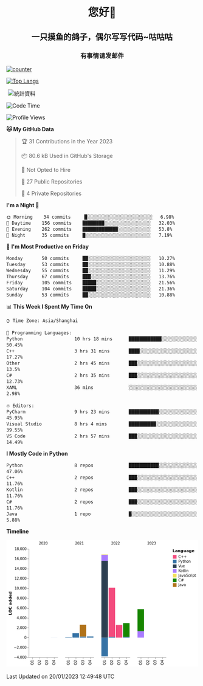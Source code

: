 

<!--
**kitUIN/kitUIN** is a ✨ _special_ ✨ repository because its `README.md` (this file) appears on your GitHub profile.

Here are some ideas to get you started:

- 🔭 I’m currently working on ...
- 🌱 I’m currently learning ...
- 👯 I’m looking to collaborate on ...
- 🤔 I’m looking for help with ...
- 💬 Ask me about ...
- 📫 How to reach me: ...
- 😄 Pronouns: ...
- ⚡ Fun fact: ...
-->
<h1 align="center">您好👋</h1>
<h2 align="center">一只摸鱼的鸽子，偶尔写写代码~咕咕咕</h2>
<h3 align="center">有事情请发邮件</h3>

[![counter](https://count.getloli.com/get/@KitUIN?theme=rule34)](https://count.getloli.com/)

[![Top Langs](https://github-readme-stats.kituin.fun/api/top-langs/?username=kitUIN&show_icons=true&theme=gruvbox&locale=cn&layout=compact)](https://github.com/anuraghazra/github-readme-stats)

<p>&nbsp;<img align="center" src="https://github-readme-stats.kituin.fun/api?username=kitUIN&show_icons=true&theme=gruvbox&locale=cn" alt="統計資料" /></p>


<!--START_SECTION:waka-->
![Code Time](http://img.shields.io/badge/Code%20Time-807%20hrs%2013%20mins-blue)

![Profile Views](http://img.shields.io/badge/Profile%20Views-29-blue)

**🐱 My GitHub Data** 

> 🏆 31 Contributions in the Year 2023
 > 
> 📦 80.6 kB Used in GitHub's Storage 
 > 
> 🚫 Not Opted to Hire
 > 
> 📜 27 Public Repositories 
 > 
> 🔑 4 Private Repositories  
 > 
**I'm a Night 🦉** 

```text
🌞 Morning    34 commits     █░░░░░░░░░░░░░░░░░░░░░░░░   6.98% 
🌆 Daytime    156 commits    ████████░░░░░░░░░░░░░░░░░   32.03% 
🌃 Evening    262 commits    █████████████░░░░░░░░░░░░   53.8% 
🌙 Night      35 commits     █░░░░░░░░░░░░░░░░░░░░░░░░   7.19%

```
📅 **I'm Most Productive on Friday** 

```text
Monday       50 commits     ██░░░░░░░░░░░░░░░░░░░░░░░   10.27% 
Tuesday      53 commits     ██░░░░░░░░░░░░░░░░░░░░░░░   10.88% 
Wednesday    55 commits     ██░░░░░░░░░░░░░░░░░░░░░░░   11.29% 
Thursday     67 commits     ███░░░░░░░░░░░░░░░░░░░░░░   13.76% 
Friday       105 commits    █████░░░░░░░░░░░░░░░░░░░░   21.56% 
Saturday     104 commits    █████░░░░░░░░░░░░░░░░░░░░   21.36% 
Sunday       53 commits     ██░░░░░░░░░░░░░░░░░░░░░░░   10.88%

```


📊 **This Week I Spent My Time On** 

```text
⌚︎ Time Zone: Asia/Shanghai

💬 Programming Languages: 
Python                   10 hrs 18 mins      ████████████░░░░░░░░░░░░░   50.45% 
C++                      3 hrs 31 mins       ████░░░░░░░░░░░░░░░░░░░░░   17.27% 
Other                    2 hrs 45 mins       ███░░░░░░░░░░░░░░░░░░░░░░   13.5% 
C#                       2 hrs 35 mins       ███░░░░░░░░░░░░░░░░░░░░░░   12.73% 
XAML                     36 mins             ░░░░░░░░░░░░░░░░░░░░░░░░░   2.98%

🔥 Editors: 
PyCharm                  9 hrs 23 mins       ███████████░░░░░░░░░░░░░░   45.95% 
Visual Studio            8 hrs 4 mins        ██████████░░░░░░░░░░░░░░░   39.55% 
VS Code                  2 hrs 57 mins       ███░░░░░░░░░░░░░░░░░░░░░░   14.49%

```

**I Mostly Code in Python** 

```text
Python                   8 repos             ███████████░░░░░░░░░░░░░░   47.06% 
C++                      2 repos             ███░░░░░░░░░░░░░░░░░░░░░░   11.76% 
Kotlin                   2 repos             ███░░░░░░░░░░░░░░░░░░░░░░   11.76% 
C#                       2 repos             ███░░░░░░░░░░░░░░░░░░░░░░   11.76% 
Java                     1 repo              █░░░░░░░░░░░░░░░░░░░░░░░░   5.88%

```


**Timeline**

![Chart not found](https://raw.githubusercontent.com/kitUIN/kitUIN/main/charts/bar_graph.png) 


 Last Updated on 20/01/2023 12:49:48 UTC
<!--END_SECTION:waka-->

